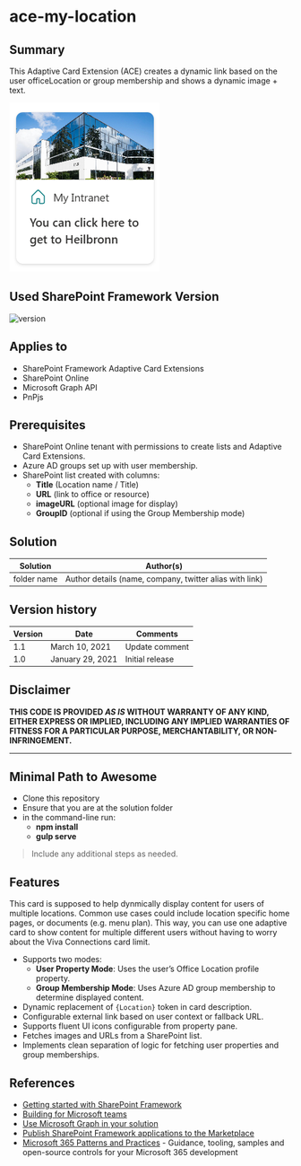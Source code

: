 # ace-my-location

## Summary

This Adaptive Card Extension (ACE) creates a dynamic link based on the user officeLocation or group membership and shows a dynamic image + text.

![ImageCard-MyLocation Screenshot](./assets/MyLocation.png)

## Used SharePoint Framework Version

![version](https://img.shields.io/badge/version-1.21.0--rc.0-yellow.svg)

## Applies to

- SharePoint Framework Adaptive Card Extensions
- SharePoint Online
- Microsoft Graph API
- PnPjs

## Prerequisites

- SharePoint Online tenant with permissions to create lists and Adaptive Card Extensions.
- Azure AD groups set up with user membership.
- SharePoint list created with columns:  
  - **Title** (Location name / Title)  
  - **URL** (link to office or resource)  
  - **imageURL** (optional image for display)
  - **GroupID** (optional if using the Group Membership mode)

## Solution

| Solution    | Author(s)                                               |
| ----------- | ------------------------------------------------------- |
| folder name | Author details (name, company, twitter alias with link) |

## Version history

| Version | Date             | Comments        |
| ------- | ---------------- | --------------- |
| 1.1     | March 10, 2021   | Update comment  |
| 1.0     | January 29, 2021 | Initial release |

## Disclaimer

**THIS CODE IS PROVIDED _AS IS_ WITHOUT WARRANTY OF ANY KIND, EITHER EXPRESS OR IMPLIED, INCLUDING ANY IMPLIED WARRANTIES OF FITNESS FOR A PARTICULAR PURPOSE, MERCHANTABILITY, OR NON-INFRINGEMENT.**

---

## Minimal Path to Awesome

- Clone this repository
- Ensure that you are at the solution folder
- in the command-line run:
  - **npm install**
  - **gulp serve**

> Include any additional steps as needed.

## Features

This card is supposed to help dynmically display content for users of multiple locations. Common use cases could include location specific home pages, or documents (e.g. menu plan). This way, you can use one adaptive card to show content for multiple different users without having to worry about the Viva Connections card limit.

- Supports two modes:  
  - **User Property Mode**: Uses the user’s Office Location profile property.  
  - **Group Membership Mode**: Uses Azure AD group membership to determine displayed content.
- Dynamic replacement of `{Location}` token in card description.
- Configurable external link based on user context or fallback URL.
- Supports fluent UI icons configurable from property pane.
- Fetches images and URLs from a SharePoint list.
- Implements clean separation of logic for fetching user properties and group memberships.

## References

- [Getting started with SharePoint Framework](https://docs.microsoft.com/en-us/sharepoint/dev/spfx/set-up-your-developer-tenant)
- [Building for Microsoft teams](https://docs.microsoft.com/en-us/sharepoint/dev/spfx/build-for-teams-overview)
- [Use Microsoft Graph in your solution](https://docs.microsoft.com/en-us/sharepoint/dev/spfx/web-parts/get-started/using-microsoft-graph-apis)
- [Publish SharePoint Framework applications to the Marketplace](https://docs.microsoft.com/en-us/sharepoint/dev/spfx/publish-to-marketplace-overview)
- [Microsoft 365 Patterns and Practices](https://aka.ms/m365pnp) - Guidance, tooling, samples and open-source controls for your Microsoft 365 development
